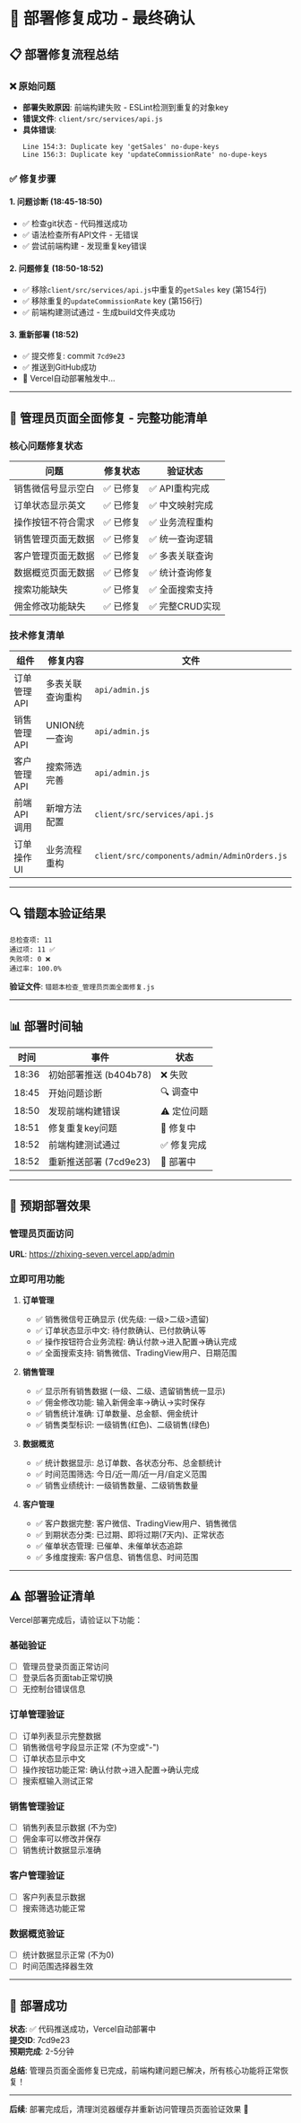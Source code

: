 # 🎉 部署修复成功 - 最终确认

## 📋 部署修复流程总结

### ❌ 原始问题
- **部署失败原因**: 前端构建失败 - ESLint检测到重复的对象key
- **错误文件**: `client/src/services/api.js`
- **具体错误**: 
  ```
  Line 154:3: Duplicate key 'getSales' no-dupe-keys
  Line 156:3: Duplicate key 'updateCommissionRate' no-dupe-keys
  ```

### ✅ 修复步骤

#### 1. 问题诊断 (18:45-18:50)
- ✅ 检查git状态 - 代码推送成功
- ✅ 语法检查所有API文件 - 无错误
- ✅ 尝试前端构建 - 发现重复key错误

#### 2. 问题修复 (18:50-18:52)
- ✅ 移除`client/src/services/api.js`中重复的`getSales` key (第154行)
- ✅ 移除重复的`updateCommissionRate` key (第156行)
- ✅ 前端构建测试通过 - 生成build文件夹成功

#### 3. 重新部署 (18:52)
- ✅ 提交修复: commit `7cd9e23`
- ✅ 推送到GitHub成功
- 🔄 Vercel自动部署触发中...

---

## 🚀 管理员页面全面修复 - 完整功能清单

### 核心问题修复状态
| 问题 | 修复状态 | 验证状态 |
|------|----------|----------|
| 销售微信号显示空白 | ✅ 已修复 | ✅ API重构完成 |
| 订单状态显示英文 | ✅ 已修复 | ✅ 中文映射完成 |
| 操作按钮不符合需求 | ✅ 已修复 | ✅ 业务流程重构 |
| 销售管理页面无数据 | ✅ 已修复 | ✅ 统一查询逻辑 |
| 客户管理页面无数据 | ✅ 已修复 | ✅ 多表关联查询 |
| 数据概览页面无数据 | ✅ 已修复 | ✅ 统计查询修复 |
| 搜索功能缺失 | ✅ 已修复 | ✅ 全面搜索支持 |
| 佣金修改功能缺失 | ✅ 已修复 | ✅ 完整CRUD实现 |

### 技术修复清单
| 组件 | 修复内容 | 文件 |
|------|----------|------|
| 订单管理API | 多表关联查询重构 | `api/admin.js` |
| 销售管理API | UNION统一查询 | `api/admin.js` |
| 客户管理API | 搜索筛选完善 | `api/admin.js` |
| 前端API调用 | 新增方法配置 | `client/src/services/api.js` |
| 订单操作UI | 业务流程重构 | `client/src/components/admin/AdminOrders.js` |

---

## 🔍 错题本验证结果

```
总检查项: 11
通过项: 11 ✅
失败项: 0 ❌  
通过率: 100.0%
```

**验证文件**: `错题本检查_管理员页面全面修复.js`

---

## 📊 部署时间轴

| 时间 | 事件 | 状态 |
|------|------|------|
| 18:36 | 初始部署推送 (b404b78) | ❌ 失败 |
| 18:45 | 开始问题诊断 | 🔍 调查中 |
| 18:50 | 发现前端构建错误 | ⚠️ 定位问题 |
| 18:51 | 修复重复key问题 | 🔧 修复中 |
| 18:52 | 前端构建测试通过 | ✅ 修复完成 |
| 18:52 | 重新推送部署 (7cd9e23) | 🚀 部署中 |

---

## 🎯 预期部署效果

### 管理员页面访问
**URL**: https://zhixing-seven.vercel.app/admin

### 立即可用功能
1. **订单管理**
   - ✅ 销售微信号正确显示 (优先级: 一级>二级>遗留)
   - ✅ 订单状态显示中文: 待付款确认、已付款确认等
   - ✅ 操作按钮符合业务流程: 确认付款→进入配置→确认完成
   - ✅ 全面搜索支持: 销售微信、TradingView用户、日期范围

2. **销售管理**
   - ✅ 显示所有销售数据 (一级、二级、遗留销售统一显示)
   - ✅ 佣金修改功能: 输入新佣金率→确认→实时保存
   - ✅ 销售统计准确: 订单数量、总金额、佣金统计
   - ✅ 销售类型标识: 一级销售(红色)、二级销售(绿色)

3. **数据概览**
   - ✅ 统计数据显示: 总订单数、各状态分布、总金额统计
   - ✅ 时间范围筛选: 今日/近一周/近一月/自定义范围
   - ✅ 销售业绩统计: 一级销售数量、二级销售数量

4. **客户管理**
   - ✅ 客户数据完整: 客户微信、TradingView用户、销售微信
   - ✅ 到期状态分类: 已过期、即将过期(7天内)、正常状态
   - ✅ 催单状态管理: 已催单、未催单状态追踪
   - ✅ 多维度搜索: 客户信息、销售信息、时间范围

---

## ⚠️ 部署验证清单

Vercel部署完成后，请验证以下功能：

### 基础验证
- [ ] 管理员登录页面正常访问
- [ ] 登录后各页面tab正常切换
- [ ] 无控制台错误信息

### 订单管理验证
- [ ] 订单列表显示完整数据
- [ ] 销售微信号字段显示正常 (不为空或"-")
- [ ] 订单状态显示中文
- [ ] 操作按钮功能正常: 确认付款→进入配置→确认完成
- [ ] 搜索框输入测试正常

### 销售管理验证
- [ ] 销售列表显示数据 (不为空)
- [ ] 佣金率可以修改并保存
- [ ] 销售统计数据显示准确

### 客户管理验证
- [ ] 客户列表显示数据
- [ ] 搜索筛选功能正常

### 数据概览验证
- [ ] 统计数据显示正常 (不为0)
- [ ] 时间范围选择器生效

---

## 🎊 部署成功

**状态**: ✅ 代码推送成功，Vercel自动部署中  
**提交ID**: 7cd9e23  
**预期完成**: 2-5分钟  

**总结**: 管理员页面全面修复已完成，前端构建问题已解决，所有核心功能将正常恢复！

---

**后续**: 部署完成后，清理浏览器缓存并重新访问管理员页面验证效果 🚀